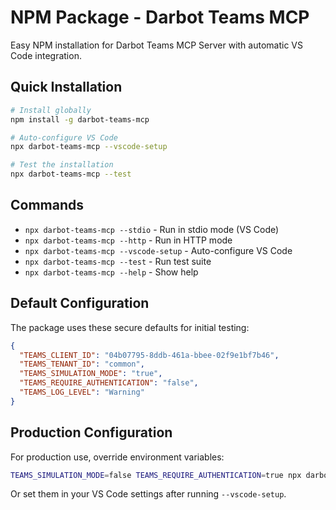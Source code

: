 # NPM Package - Darbot Teams MCP

Easy NPM installation for Darbot Teams MCP Server with automatic VS Code integration.

## Quick Installation

```bash
# Install globally
npm install -g darbot-teams-mcp

# Auto-configure VS Code
npx darbot-teams-mcp --vscode-setup

# Test the installation
npx darbot-teams-mcp --test
```

## Commands

- `npx darbot-teams-mcp --stdio` - Run in stdio mode (VS Code)
- `npx darbot-teams-mcp --http` - Run in HTTP mode
- `npx darbot-teams-mcp --vscode-setup` - Auto-configure VS Code
- `npx darbot-teams-mcp --test` - Run test suite
- `npx darbot-teams-mcp --help` - Show help

## Default Configuration

The package uses these secure defaults for initial testing:

```json
{
  "TEAMS_CLIENT_ID": "04b07795-8ddb-461a-bbee-02f9e1bf7b46",
  "TEAMS_TENANT_ID": "common", 
  "TEAMS_SIMULATION_MODE": "true",
  "TEAMS_REQUIRE_AUTHENTICATION": "false",
  "TEAMS_LOG_LEVEL": "Warning"
}
```

## Production Configuration

For production use, override environment variables:

```bash
TEAMS_SIMULATION_MODE=false TEAMS_REQUIRE_AUTHENTICATION=true npx darbot-teams-mcp --stdio
```

Or set them in your VS Code settings after running `--vscode-setup`.